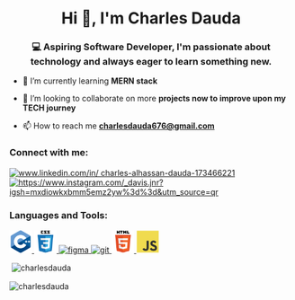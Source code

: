 <h1 align="center">Hi 👋, I'm Charles Dauda</h1>
<h3 align="center">💻 Aspiring Software Developer, I'm passionate about technology and always eager to learn something new.</h3>

- 🌱 I’m currently learning **MERN stack**

- 💞️ I’m looking to collaborate on more **projects now to improve upon my TECH journey**

- 📫 How to reach me **charlesdauda676@gmail.com**

<h3 align="left">Connect with me:</h3>
<p align="left">
<a href="https://linkedin.com/in/www.linkedin.com/in/ charles-alhassan-dauda-173466221" target="blank"><img align="center" src="https://raw.githubusercontent.com/rahuldkjain/github-profile-readme-generator/master/src/images/icons/Social/linked-in-alt.svg" alt="www.linkedin.com/in/ charles-alhassan-dauda-173466221" height="30" width="40" /></a>
<a href="https://instagram.com/https://www.instagram.com/_davis.jnr?igsh=mxdiowkxbmm5emz2yw%3d%3d&utm_source=qr" target="blank"><img align="center" src="https://raw.githubusercontent.com/rahuldkjain/github-profile-readme-generator/master/src/images/icons/Social/instagram.svg" alt="https://www.instagram.com/_davis.jnr?igsh=mxdiowkxbmm5emz2yw%3d%3d&utm_source=qr" height="30" width="40" /></a>
</p>

<h3 align="left">Languages and Tools:</h3>
<p align="left"> <a href="https://www.w3schools.com/cpp/" target="_blank" rel="noreferrer"> <img src="https://raw.githubusercontent.com/devicons/devicon/master/icons/cplusplus/cplusplus-original.svg" alt="cplusplus" width="40" height="40"/> </a> <a href="https://www.w3schools.com/css/" target="_blank" rel="noreferrer"> <img src="https://raw.githubusercontent.com/devicons/devicon/master/icons/css3/css3-original-wordmark.svg" alt="css3" width="40" height="40"/> </a> <a href="https://www.figma.com/" target="_blank" rel="noreferrer"> <img src="https://www.vectorlogo.zone/logos/figma/figma-icon.svg" alt="figma" width="40" height="40"/> </a> <a href="https://git-scm.com/" target="_blank" rel="noreferrer"> <img src="https://www.vectorlogo.zone/logos/git-scm/git-scm-icon.svg" alt="git" width="40" height="40"/> </a> <a href="https://www.w3.org/html/" target="_blank" rel="noreferrer"> <img src="https://raw.githubusercontent.com/devicons/devicon/master/icons/html5/html5-original-wordmark.svg" alt="html5" width="40" height="40"/> </a> <a href="https://developer.mozilla.org/en-US/docs/Web/JavaScript" target="_blank" rel="noreferrer"> <img src="https://raw.githubusercontent.com/devicons/devicon/master/icons/javascript/javascript-original.svg" alt="javascript" width="40" height="40"/> </a> </p>

<p>&nbsp;<img align="center" src="https://github-readme-stats.vercel.app/api?username=charlesdauda&show_icons=true&locale=en" alt="charlesdauda" /></p>

<p><img align="center" src="https://github-readme-streak-stats.herokuapp.com/?user=charlesdauda&" alt="charlesdauda" /></p>






